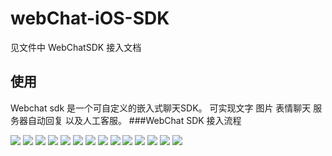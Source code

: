 # webChat-iOS-SDK


见文件中 WebChatSDK 接入文档

使用
-----
Webchat sdk 是一个可自定义的嵌入式聊天SDK。
可实现文字 图片 表情聊天 服务器自动回复 以及人工客服。
###WebChat SDK 接入流程

![](image/QQ0.png)
![](image/QQ1.png)
![](image/QQ2.png)
![](image/QQ3.png)
![](image/QQ4.png)
![](image/QQ5.png)
![](image/QQ6.png)
![](image/QQ7.png)
![](image/QQ8.png)
![](image/QQ9.png)
![](image/QQ10.png)
![](image/QQ11.png)
![](image/QQ12.png)
![](image/QQ13.png)
